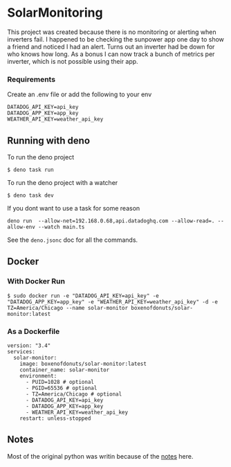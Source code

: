 # SolarMonitoring
This project was created because there is no monitoring or alerting when inverters fail. I happened to be checking the sunpower app one day to show a friend and noticed I had an alert. Turns out an inverter had be down for who knows how long. As a bonus I can now track a bunch of metrics per inverter, which is not possible using their app.

### Requirements

Create an .env file or add the following to your env


```
DATADOG_API_KEY=api_key
DATADOG_APP_KEY=app_key
WEATHER_API_KEY=weather_api_key
```

## Running with deno

To run the deno project 


`$ deno task run`


To run the deno project with a watcher


`$ deno task dev`

If you dont want to use a task for some reason


 `deno run  --allow-net=192.168.0.68,api.datadoghq.com --allow-read=. --allow-env --watch main.ts`

See the `deno.jsonc` doc for all the commands.

## Docker

### With Docker Run

`$ sudo docker run -e "DATADOG_API_KEY=api_key" -e "DATADOG_APP_KEY=app_key" -e "WEATHER_API_KEY=weather_api_key" -d -e TZ=America/Chicago --name solar-monitor boxenofdonuts/solar-monitor:latest`

### As a Dockerfile

```
version: "3.4"
services:
  solar-monitor:
    image: boxenofdonuts/solar-monitor:latest
    container_name: solar-monitor
    environment:
      - PUID=1028 # optional
      - PGID=65536 # optional
      - TZ=America/Chicago # optional
      - DATADOG_API_KEY=api_key
      - DATADOG_APP_KEY=app_key
      - WEATHER_API_KEY=weather_api_key
    restart: unless-stopped
```

## Notes
Most of the original python was writin because of the [notes]([https://github.com/ginoledesma/sunpower-pvs-exporter/blob/master/sunpower_pvs_notes.md) here.